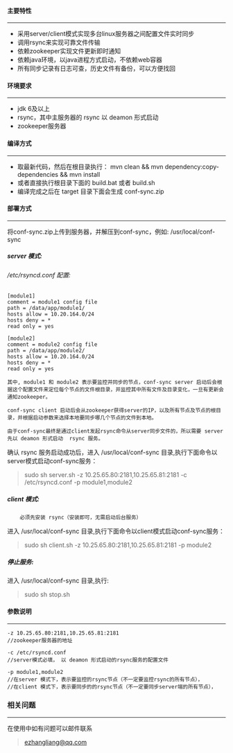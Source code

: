 #### 主要特性
-------------
- 采用server/client模式实现多台linux服务器之间配置文件实时同步
- 调用rsync来实现可靠文件传输
- 依赖zookeeper实现文件更新即时通知
- 依赖java环境，以java进程方式启动，不依赖web容器
- 所有同步记录有日志可查，历史文件有备份，可以方便找回


#### 环境要求
-------------
- jdk 6及以上
- rsync，其中主服务器的 rsync 以 deamon 形式启动
- zookeeper服务器


#### 编译方式
-------------
 - 取最新代码，然后在根目录执行： 
  mvn clean && mvn dependency:copy-dependencies && mvn install
 - 或者直接执行根目录下面的 build.bat 或者 build.sh
 - 编译完成之后在 target 目录下面会生成 conf-sync.zip
 
#### 部署方式
-------------
 将conf-sync.zip上传到服务器，并解压到conf-sync，例如: /usr/local/conf-sync
##### server 模式:
###### /etc/rsyncd.conf 配置:

```
[module1]
comment = module1 config file
path = /data/app/module1/
hosts allow = 10.20.164.0/24
hosts deny = *
read only = yes
 
[module2]
comment = module2 config file
path = /data/app/module2/
hosts allow = 10.20.164.0/24
hosts deny = *
read only = yes
```

	其中, module1 和 module2 表示要监控并同步的节点，conf-sync server 启动后会根据这个配置文件来定位每个节点的文件根目录，并监控其中所有文件及目录变化，一旦有更新会通知zookeeper。
		
	conf-sync client 启动后会从zookeeper获得server的IP，以及所有节点及节点的根目录，并根据启动参数来选择本地要同步哪几个节点的文件到本地。
		
	由于conf-sync最终是通过client发起rsync命令从server同步文件的，所以需要 server 先以 deamon 形式启动  rsync 服务。
确认 rsync 服务启动成功后，进入 /usr/local/conf-sync 目录,执行下面命令以server模式启动conf-sync服务：
 > sudo sh server.sh  -z 10.25.65.80:2181,10.25.65.81:2181 -c /etc/rsyncd.conf -p module1,module2
 
##### client 模式:
 		必须先安装 rsync（安装即可，无需启动后台服务）
 进入 /usr/local/conf-sync 目录,执行下面命令以client模式启动conf-sync服务：
 > sudo sh client.sh  -z 10.25.65.80:2181,10.25.65.81:2181  -p module2
 
##### 停止服务:
 进入 /usr/local/conf-sync 目录,执行:
 > sudo sh stop.sh
 
#### 参数说明
-------------
```
-z 10.25.65.80:2181,10.25.65.81:2181
//zookeeper服务器的地址

-c /etc/rsyncd.conf
//server模式必填， 以 deamon 形式启动的rsync服务的配置文件

-p module1,module2
//在server 模式下，表示要监控的rsync节点（不一定要监控rsync的所有节点），
//在client 模式下，表示要同步的的rsync节点（不一定要同步server端的所有节点），
```


### 相关问题
-------------
在使用中如有问题可以邮件联系
> ezhangliang@qq.com
